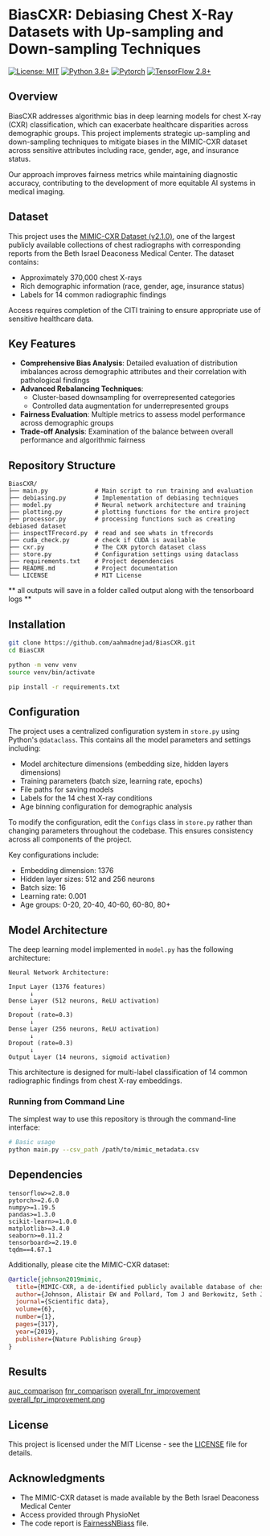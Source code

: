 # BiasCXR: Debiasing Chest X-Ray Datasets with Up-sampling and Down-sampling Techniques

[![License: MIT](https://img.shields.io/badge/License-MIT-yellow.svg)](https://opensource.org/licenses/MIT)
[![Python 3.8+](https://img.shields.io/badge/python-3.8+-blue.svg)](https://www.python.org/downloads/)
[![Pytorch](https://img.shields.io/badge/PyTorch-EE4C2C?style=for-the-badge&logo=pytorch&logoColor=white)](https://pytorch.org/)
[![TensorFlow 2.8+](https://img.shields.io/badge/tensorflow-2.8+-orange.svg)](https://www.tensorflow.org/)

## Overview

BiasCXR addresses algorithmic bias in deep learning models for chest X-ray (CXR) classification, which can exacerbate healthcare disparities across demographic groups. This project implements strategic up-sampling and down-sampling techniques to mitigate biases in the MIMIC-CXR dataset across sensitive attributes including race, gender, age, and insurance status.

Our approach improves fairness metrics while maintaining diagnostic accuracy, contributing to the development of more equitable AI systems in medical imaging.

## Dataset

This project uses the [MIMIC-CXR Dataset (v2.1.0)](https://physionet.org/content/mimic-cxr/2.1.0/), one of the largest publicly available collections of chest radiographs with corresponding reports from the Beth Israel Deaconess Medical Center. The dataset contains:

- Approximately 370,000 chest X-rays 
- Rich demographic information (race, gender, age, insurance status)
- Labels for 14 common radiographic findings

Access requires completion of the CITI training to ensure appropriate use of sensitive healthcare data.

## Key Features

- **Comprehensive Bias Analysis**: Detailed evaluation of distribution imbalances across demographic attributes and their correlation with pathological findings
- **Advanced Rebalancing Techniques**:
  - Cluster-based downsampling for overrepresented categories
  - Controlled data augmentation for underrepresented groups
- **Fairness Evaluation**: Multiple metrics to assess model performance across demographic groups
- **Trade-off Analysis**: Examination of the balance between overall performance and algorithmic fairness

## Repository Structure

```
BiasCXR/
├── main.py             # Main script to run training and evaluation
├── debiasing.py        # Implementation of debiasing techniques
├── model.py            # Neural network architecture and training
├── plotting.py         # plotting functions for the entire project
├── processor.py        # processing functions such as creating debiased dataset
├── inspectTFrecord.py  # read and see whats in tfrecords
├── cuda_check.py       # check if CUDA is available
├── cxr.py              # The CXR pytorch dataset class
├── store.py            # Configuration settings using dataclass
├── requirements.txt    # Project dependencies
├── README.md           # Project documentation
└── LICENSE             # MIT License
```

** all outputs will save in a folder called output along with the tensorboard logs **

## Installation

```bash
git clone https://github.com/aahmadnejad/BiasCXR.git
cd BiasCXR

python -m venv venv
source venv/bin/activate

pip install -r requirements.txt
```

## Configuration

The project uses a centralized configuration system in `store.py` using Python's `@dataclass`. This contains all the model parameters and settings including:

- Model architecture dimensions (embedding size, hidden layers dimensions)
- Training parameters (batch size, learning rate, epochs)
- File paths for saving models
- Labels for the 14 chest X-ray conditions
- Age binning configuration for demographic analysis

To modify the configuration, edit the `Configs` class in `store.py` rather than changing parameters throughout the codebase. This ensures consistency across all components of the project.

Key configurations include:
- Embedding dimension: 1376
- Hidden layer sizes: 512 and 256 neurons
- Batch size: 16
- Learning rate: 0.001
- Age groups: 0-20, 20-40, 40-60, 60-80, 80+

## Model Architecture

The deep learning model implemented in `model.py` has the following architecture:

```
Neural Network Architecture:

Input Layer (1376 features) 
      ↓
Dense Layer (512 neurons, ReLU activation)
      ↓
Dropout (rate=0.3)
      ↓
Dense Layer (256 neurons, ReLU activation)
      ↓
Dropout (rate=0.3)
      ↓
Output Layer (14 neurons, sigmoid activation)
```

This architecture is designed for multi-label classification of 14 common radiographic findings from chest X-ray embeddings.


### Running from Command Line

The simplest way to use this repository is through the command-line interface:

```bash
# Basic usage
python main.py --csv_path /path/to/mimic_metadata.csv
```


## Dependencies

```
tensorflow>=2.8.0
pytorch>=2.6.0
numpy>=1.19.5
pandas>=1.3.0
scikit-learn>=1.0.0
matplotlib>=3.4.0
seaborn>=0.11.2
tensorboard>=2.19.0
tqdm==4.67.1
```

Additionally, please cite the MIMIC-CXR dataset:

```bibtex
@article{johnson2019mimic,
  title={MIMIC-CXR, a de-identified publicly available database of chest radiographs with free-text reports},
  author={Johnson, Alistair EW and Pollard, Tom J and Berkowitz, Seth J and Greenbaum, Nathaniel R and Lungren, Matthew P and Deng, Chih-ying and Mark, Roger G and Horng, Steven},
  journal={Scientific data},
  volume={6},
  number={1},
  pages={317},
  year={2019},
  publisher={Nature Publishing Group}
}
```

## Results

[auc_comparison](GitAssets/auc_comparison.png)
[fnr_comparison](GitAssets/fnr_comparison.png)
[overall_fnr_improvement](GitAssets/overall_fnr_improvement.png)
[overall_fpr_improvement.png](GitAssets/overall_fpr_improvement.png)

## License

This project is licensed under the MIT License - see the [LICENSE](LICENSE) file for details.

## Acknowledgments

- The MIMIC-CXR dataset is made available by the Beth Israel Deaconess Medical Center
- Access provided through PhysioNet
- The code report is [FairnessNBiass](FairnessNBiass.pdf) file.
